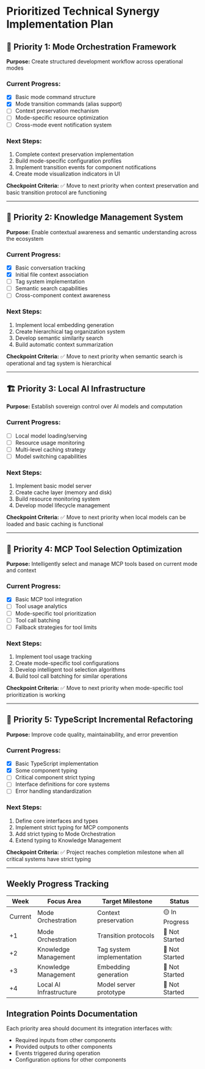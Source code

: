 # Prioritized Technical Synergy Implementation Plan

## 🔧 Priority 1: Mode Orchestration Framework

**Purpose:** Create structured development workflow across operational modes

### Current Progress:
- [X] Basic mode command structure
- [X] Mode transition commands (alias support)
- [ ] Context preservation mechanism
- [ ] Mode-specific resource optimization
- [ ] Cross-mode event notification system

### Next Steps:
1. Complete context preservation implementation
2. Build mode-specific configuration profiles
3. Implement transition events for component notifications
4. Create mode visualization indicators in UI

**Checkpoint Criteria:** ✅ Move to next priority when context preservation and basic transition protocol are functioning

---

## 🧠 Priority 2: Knowledge Management System

**Purpose:** Enable contextual awareness and semantic understanding across the ecosystem

### Current Progress:
- [X] Basic conversation tracking
- [X] Initial file context association
- [ ] Tag system implementation
- [ ] Semantic search capabilities
- [ ] Cross-component context awareness

### Next Steps:
1. Implement local embedding generation
2. Create hierarchical tag organization system
3. Develop semantic similarity search
4. Build automatic context summarization

**Checkpoint Criteria:** ✅ Move to next priority when semantic search is operational and tag system is hierarchical

---

## 🏗️ Priority 3: Local AI Infrastructure

**Purpose:** Establish sovereign control over AI models and computation

### Current Progress:
- [ ] Local model loading/serving
- [ ] Resource usage monitoring
- [ ] Multi-level caching strategy
- [ ] Model switching capabilities

### Next Steps:
1. Implement basic model server
2. Create cache layer (memory and disk)
3. Build resource monitoring system
4. Develop model lifecycle management

**Checkpoint Criteria:** ✅ Move to next priority when local models can be loaded and basic caching is functional

---

## 🔌 Priority 4: MCP Tool Selection Optimization

**Purpose:** Intelligently select and manage MCP tools based on current mode and context

### Current Progress:
- [X] Basic MCP tool integration
- [ ] Tool usage analytics
- [ ] Mode-specific tool prioritization
- [ ] Tool call batching
- [ ] Fallback strategies for tool limits

### Next Steps:
1. Implement tool usage tracking
2. Create mode-specific tool configurations
3. Develop intelligent tool selection algorithms
4. Build tool call batching for similar operations

**Checkpoint Criteria:** ✅ Move to next priority when mode-specific tool prioritization is working

---

## 📝 Priority 5: TypeScript Incremental Refactoring

**Purpose:** Improve code quality, maintainability, and error prevention

### Current Progress:
- [X] Basic TypeScript implementation
- [X] Some component typing
- [ ] Critical component strict typing
- [ ] Interface definitions for core systems
- [ ] Error handling standardization

### Next Steps:
1. Define core interfaces and types
2. Implement strict typing for MCP components
3. Add strict typing to Mode Orchestration
4. Extend typing to Knowledge Management

**Checkpoint Criteria:** ✅ Project reaches completion milestone when all critical systems have strict typing

---

## Weekly Progress Tracking

| Week | Focus Area | Target Milestone | Status |
|------|------------|-----------------|--------|
| Current | Mode Orchestration | Context preservation | 🟡 In Progress |
| +1 | Mode Orchestration | Transition protocols | 🔴 Not Started |
| +2 | Knowledge Management | Tag system implementation | 🔴 Not Started |
| +3 | Knowledge Management | Embedding generation | 🔴 Not Started |
| +4 | Local AI Infrastructure | Model server prototype | 🔴 Not Started |

## Integration Points Documentation

Each priority area should document its integration interfaces with:
- Required inputs from other components
- Provided outputs to other components
- Events triggered during operation
- Configuration options for other components
